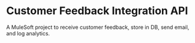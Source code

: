 # Customer Feedback Integration API
A MuleSoft project to receive customer feedback, store in DB, send email, and log analytics.
